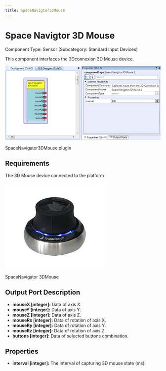 ```yaml
---
title: SpaceNavigtor3DMouse
---
```


# Space Navigtor 3D Mouse

Component Type: Sensor (Subcategory: Standard Input Devices)

This component interfaces the 3Dconnexion 3D Mouse device.

![Screenshot: SpaceNavigator3DMouse plugin](./img/spacenavigator3dmouse.jpg "Screenshot: SpaceNavigator3DMouse plugin")

SpaceNavigator3DMouse plugin

## Requirements

The 3D Mouse device connected to the platform

![SpaceNavigator 3DMouse](./img/spacenavigator.jpg "SpaceNavigator 3DMouse")

SpaceNavigator 3DMouse

## Output Port Description

*   **mouseX \[integer\]:** Data of axis X.
*   **mouseY \[integer\]:** Data of axis Y.
*   **mouseZ \[integer\]:** Data of axis Z.
*   **mouseRx \[integer\]:** Data of rotation of axis X.
*   **mouseRy \[integer\]:** Data of rotation of axis Y.
*   **mouseRz \[integer\]:** Data of rotation of axis Z.
*   **buttons \[integer\]:** Data of selected buttons combination.

## Properties

*   **interval \[integer\]:** The interval of capturing 3D mouse state (ms).